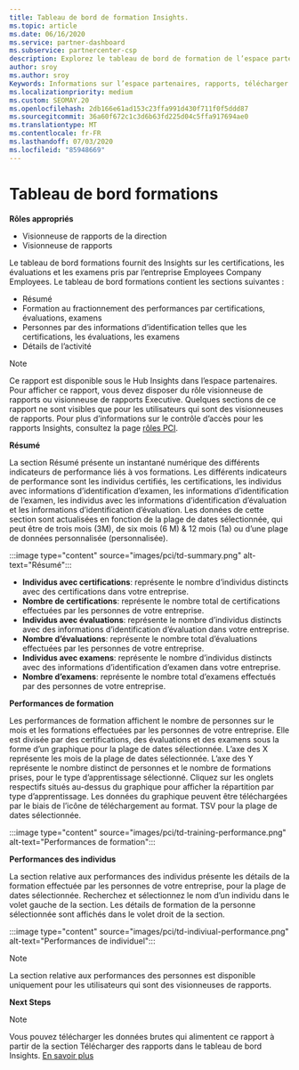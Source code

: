 ```yaml
---
title: Tableau de bord de formation Insights.
ms.topic: article
ms.date: 06/16/2020
ms.service: partner-dashboard
ms.subservice: partnercenter-csp
description: Explorez le tableau de bord de formation de l’espace partenaires.
author: sroy
ms.author: sroy
Keywords: Informations sur l’espace partenaires, rapports, télécharger des rapports
ms.localizationpriority: medium
ms.custom: SEOMAY.20
ms.openlocfilehash: 2db166e61ad153c23ffa991d430f711f0f5ddd87
ms.sourcegitcommit: 36a60f672c1c3d6b63fd225d04c5ffa917694ae0
ms.translationtype: MT
ms.contentlocale: fr-FR
ms.lasthandoff: 07/03/2020
ms.locfileid: "85948669"
---
```

# <a name="trainings-dashboard"></a>Tableau de bord formations

**Rôles appropriés**
- Visionneuse de rapports de la direction
- Visionneuse de rapports

Le tableau de bord formations fournit des Insights sur les certifications, les évaluations et les examens pris par l’entreprise Employees Company Employees. Le tableau de bord formations contient les sections suivantes :

- Résumé
- Formation au fractionnement des performances par certifications, évaluations, examens
- Personnes par des informations d’identification telles que les certifications, les évaluations, les examens
- Détails de l’activité

>[!NOTE] 
>Ce rapport est disponible sous le Hub Insights dans l’espace partenaires. Pour afficher ce rapport, vous devez disposer du rôle visionneuse de rapports ou visionneuse de rapports Executive. Quelques sections de ce rapport ne sont visibles que pour les utilisateurs qui sont des visionneuses de rapports. Pour plus d’informations sur le contrôle d’accès pour les rapports Insights, consultez la page [rôles PCI](pci-roles.md).

**Résumé**

La section Résumé présente un instantané numérique des différents indicateurs de performance liés à vos formations. Les différents indicateurs de performance sont les individus certifiés, les certifications, les individus avec informations d’identification d’examen, les informations d’identification de l’examen, les individus avec les informations d’identification d’évaluation et les informations d’identification d’évaluation. Les données de cette section sont actualisées en fonction de la plage de dates sélectionnée, qui peut être de trois mois (3M), de six mois (6 M) & 12 mois (1a) ou d’une plage de données personnalisée (personnalisée). 

:::image type="content" source="images/pci/td-summary.png" alt-text="Résumé":::

- **Individus avec certifications**: représente le nombre d’individus distincts avec des certifications dans votre entreprise.
- **Nombre de certifications**: représente le nombre total de certifications effectuées par les personnes de votre entreprise.
- **Individus avec évaluations**: représente le nombre d’individus distincts avec des informations d’identification d’évaluation dans votre entreprise. 
- **Nombre d’évaluations**: représente le nombre total d’évaluations effectuées par les personnes de votre entreprise.
- **Individus avec examens**: représente le nombre d’individus distincts avec des informations d’identification d’examen dans votre entreprise. 
- **Nombre d’examens**: représente le nombre total d’examens effectués par des personnes de votre entreprise.

**Performances de formation**

Les performances de formation affichent le nombre de personnes sur le mois et les formations effectuées par les personnes de votre entreprise. Elle est divisée par des certifications, des évaluations et des examens sous la forme d’un graphique pour la plage de dates sélectionnée. L’axe des X représente les mois de la plage de dates sélectionnée. L’axe des Y représente le nombre distinct de personnes et le nombre de formations prises, pour le type d’apprentissage sélectionné. Cliquez sur les onglets respectifs situés au-dessus du graphique pour afficher la répartition par type d’apprentissage. Les données du graphique peuvent être téléchargées par le biais de l’icône de téléchargement au format. TSV pour la plage de dates sélectionnée.

:::image type="content" source="images/pci/td-training-performance.png" alt-text="Performances de formation":::

**Performances des individus**

La section relative aux performances des individus présente les détails de la formation effectuée par les personnes de votre entreprise, pour la plage de dates sélectionnée. Recherchez et sélectionnez le nom d’un individu dans le volet gauche de la section. Les détails de formation de la personne sélectionnée sont affichés dans le volet droit de la section.

:::image type="content" source="images/pci/td-indiviual-performance.png" alt-text="Performances de individuel":::

>[!NOTE] 
> La section relative aux performances des personnes est disponible uniquement pour les utilisateurs qui sont des visionneuses de rapports. 

**Next Steps**

>[!NOTE] 
> Vous pouvez télécharger les données brutes qui alimentent ce rapport à partir de la section Télécharger des rapports dans le tableau de bord Insights. [En savoir plus](pci-download-reports.md) 

